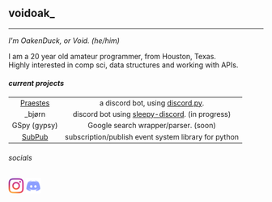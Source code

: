 ## voidoak_
----
*I'm OakenDuck, or Void. (he/him)*

I am a 20 year old amateur programmer, from Houston, Texas.\
Highly interested in comp sci, data structures and working with APIs.

#### *current projects*
|||
|:-:|:-:|
|[Praestes](https://github.com/voidoakenduck/Praestes)|a discord bot, using [discord.py](https://github.com/Rapptz/discord.py).|
|\_bjørn|discord bot using [sleepy-discord](https://github.com/yourWaifu/sleepy-discord). (in progress)|
|GSpy (gypsy)|Google search wrapper/parser. (soon)|
|[SubPub](https://github.com/voidoak/SubPub)|subscription/publish event system library for python|

###### _socials_
[<img src="assets/instagramtransparent.png" alt="instagram" width=30/>](https://instagram.com/void_ptr_?igshid=fu3o42p0rni1)
[<img src="assets/discord.png" alt="my discord" width=30/>](https://discord.gg/5d7BzA6pWa)
